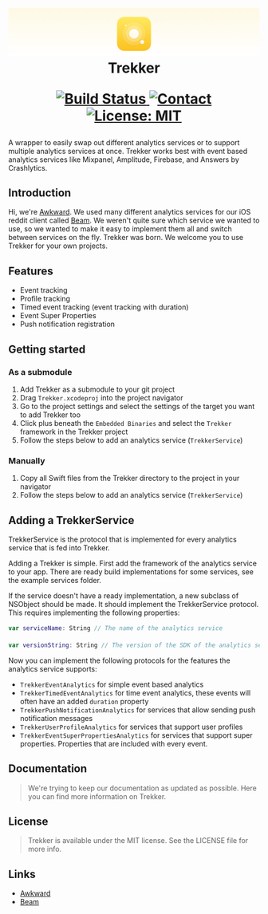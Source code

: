 <h1 align="center">
  <img src="Docs/banner.png">
  Trekker<br>
  <p align="center">
  <a href="https://travis-ci.org/awkward/Trekker">
    <img src="https://travis-ci.org/awkward/Trekker.svg?branch=master" alt="Build Status">
  </a>
  <a href="https://twitter.com/madeawkward">
    <img src="https://img.shields.io/badge/contact-madeawkward-blue.svg?style=flat" alt="Contact">
  </a>
  <a href="https://opensource.org/licenses/MIT">
    <img src="https://img.shields.io/badge/License-MIT-yellow.svg" alt="License: MIT">
  </a>
</p>
</h1>

A wrapper to easily swap out different analytics services or to support multiple analytics services at once. Trekker works best with event based analytics services like Mixpanel, Amplitude, Firebase, and Answers by Crashlytics.

## Introduction

Hi, we're <a href="https://awkward.co/" target="_blank">Awkward</a>. We used many different analytics services for our iOS reddit client called <a href="https://beamreddit.com/" target="_blank">Beam</a>. We weren't quite sure which service we wanted to use, so we wanted to make it easy to implement them all and switch between services on the fly. Trekker was born. We welcome you to use Trekker for your own projects.

## Features

- Event tracking
- Profile tracking
- Timed event tracking (event tracking with duration)
- Event Super Properties
- Push notification registration

## Getting started

### As a submodule

1. Add Trekker as a submodule to your git project
2. Drag `Trekker.xcodeproj` into the project navigator
3. Go to the project settings and select the settings of the target you want to add Trekker too
4. Click plus beneath the `Embedded Binaries` and select the `Trekker` framework in the Trekker project
5. Follow the steps below to add an analytics service (`TrekkerService`)

### Manually

1. Copy all Swift files from the Trekker directory to the project in your navigator
2. Follow the steps below to add an analytics service (`TrekkerService`)

## Adding a TrekkerService

TrekkerService is the protocol that is implemented for every analytics service that is fed into Trekker.

Adding a Trekker is simple.
First add the framework of the analytics service to your app. There are ready build implementations for some services, see the example services folder.

If the service doesn't have a ready implementation, a new subclass of NSObject should be made. It should implement the TrekkerService protocol. This requires implementing the following properties:

```Swift
var serviceName: String // The name of the analytics service

var versionString: String // The version of the SDK of the analytics service
```

Now you can implement the following protocols for the features the analytics service supports:

- `TrekkerEventAnalytics` for simple event based analytics
- `TrekkerTimedEventAnalytics` for time event analytics, these events will often have an added `duration` property
- `TrekkerPushNotificationAnalytics` for services that allow sending push notification messages
- `TrekkerUserProfileAnalytics` for services that support user profiles
- `TrekkerEventSuperPropertiesAnalytics` for services that support super properties. Properties that are included with every event.

## Documentation

> We're trying to keep our documentation as updated as possible. Here you can find more information on Trekker.

## License

> Trekker is available under the MIT license. See the LICENSE file for more info.

## Links

  - <a href="https://awkward.co/" target="_blank">Awkward</a>
  - <a href="https://beamreddit.com/" target="_blank">Beam</a>
